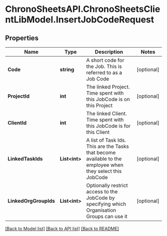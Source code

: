 
# ChronoSheetsAPI.ChronoSheetsClientLibModel.InsertJobCodeRequest

## Properties

Name | Type | Description | Notes
------------ | ------------- | ------------- | -------------
**Code** | **string** | A short code for the Job.  This is referred to as a Job Code | [optional] 
**ProjectId** | **int** | The linked Project.  Time spent with this JobCode is on this Project | [optional] 
**ClientId** | **int** | The linked Client.  Time spent with this JobCode is for this Client | [optional] 
**LinkedTaskIds** | **List&lt;int&gt;** | A list of Task Ids.  This are the Tasks that become available to the employee when they select this JobCode | [optional] 
**LinkedOrgGroupIds** | **List&lt;int&gt;** | Optionally restrict access to the JobCode by specifying which Organisation Groups can use it | [optional] 

[[Back to Model list]](../README.md#documentation-for-models)
[[Back to API list]](../README.md#documentation-for-api-endpoints)
[[Back to README]](../README.md)

